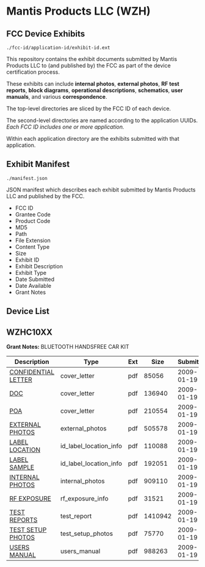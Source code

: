 # Mantis Products LLC (WZH)
## FCC Device Exhibits

```
./fcc-id/application-id/exhibit-id.ext
```

This repository contains the exhibit documents submitted by Mantis Products LLC to (and published by) the FCC as part of the device certification process.

These exhibits can include **internal photos**, **external photos**, **RF test reports**, **block diagrams**, **operational descriptions**, **schematics**, **user manuals**, and various **correspondence**.

The top-level directories are sliced by the FCC ID of each device.

The second-level directories are named according to the application UUIDs. *Each FCC ID includes one or more application.*

Within each application directory are the exhibits submitted with that application. 

## Exhibit Manifest

```
./manifest.json
```

JSON manifest which describes each exhibit submitted by Mantis Products LLC and published by the FCC.

- FCC ID
- Grantee Code
- Product Code
- MD5
- Path
- File Extension
- Content Type
- Size
- Exhibit ID
- Exhibit Description
- Exhibit Type
- Date Submitted
- Date Available
- Grant Notes

## Device List
## WZHC10XX
**Grant Notes:** BLUETOOTH HANDSFREE CAR KIT

| Description | Type | Ext | Size | Submitted | Available |
| ----------- | ---- | --- | ---- | --------- | --------- |
| [CONFIDENTIAL LETTER](WZHC10XX/5ed04689a52575b259dbfbc74d707018/1058344.pdf) | cover_letter | pdf | 85056 | 2009-01-19 | 2009-01-20 |
| [DOC](WZHC10XX/5ed04689a52575b259dbfbc74d707018/1058345.pdf) | cover_letter | pdf | 136940 | 2009-01-19 | 2009-01-20 |
| [POA](WZHC10XX/5ed04689a52575b259dbfbc74d707018/1058346.pdf) | cover_letter | pdf | 210554 | 2009-01-19 | 2009-01-20 |
| [EXTERNAL PHOTOS](WZHC10XX/5ed04689a52575b259dbfbc74d707018/1058347.pdf) | external_photos | pdf | 505578 | 2009-01-19 | 2009-01-20 |
| [LABEL LOCATION](WZHC10XX/5ed04689a52575b259dbfbc74d707018/1058349.pdf) | id_label_location_info | pdf | 110088 | 2009-01-19 | 2009-01-20 |
| [LABEL SAMPLE](WZHC10XX/5ed04689a52575b259dbfbc74d707018/1058350.pdf) | id_label_location_info | pdf | 192051 | 2009-01-19 | 2009-01-20 |
| [INTERNAL PHOTOS](WZHC10XX/5ed04689a52575b259dbfbc74d707018/1058348.pdf) | internal_photos | pdf | 909110 | 2009-01-19 | 2009-01-20 |
| [RF EXPOSURE](WZHC10XX/5ed04689a52575b259dbfbc74d707018/1058351.pdf) | rf_exposure_info | pdf | 31521 | 2009-01-19 | 2009-01-20 |
| [TEST REPORTS](WZHC10XX/5ed04689a52575b259dbfbc74d707018/1058352.pdf) | test_report | pdf | 1410942 | 2009-01-19 | 2009-01-20 |
| [TEST SETUP PHOTOS](WZHC10XX/5ed04689a52575b259dbfbc74d707018/1058353.pdf) | test_setup_photos | pdf | 75770 | 2009-01-19 | 2009-01-20 |
| [USERS MANUAL](WZHC10XX/5ed04689a52575b259dbfbc74d707018/1058354.pdf) | users_manual | pdf | 988263 | 2009-01-19 | 2009-01-20 |
